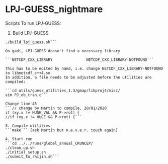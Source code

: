 # LPJ-GUESS_nightmare
Scripts
To run LPJ-GUESS:

1. Build LPJ-GUESS
```cd lpj_guess/src/guess_4.0.1/
./build_lpj_guess.sh```

On gadi, LPJ-GUESS doesn't find a necessary library

```NETCDF_CXX_LIBRARY               NETCDF_CXX_LIBRARY-NOTFOUND```

This has to be edited by hand, i.e. change NETCDF_CXX_LIBRARY-NOTFOUND to libnetcdf_c++4.so
In addition, a file needs to be adjusted before the utilities are compiled:

```cd utils/guess_utilities_1.3/gmap/libproj4/misc/
vim PJ_ob_tran.c```

Change line 45
```// change by Martin to compile, 20/01/2020
if (xy.x != HUGE_VAL && P->rot) {
//if (xy.x != HUGE && P->rot) {```

3. Compile utilities
```make``` [ask Martin but n.e.v.e.r. touch again]

4. Start run
```cd ../../runs/global_annual_CRUNCEP/
./clean_up.sh
./initial_setup.sh
./submit_to_raijin.sh```
